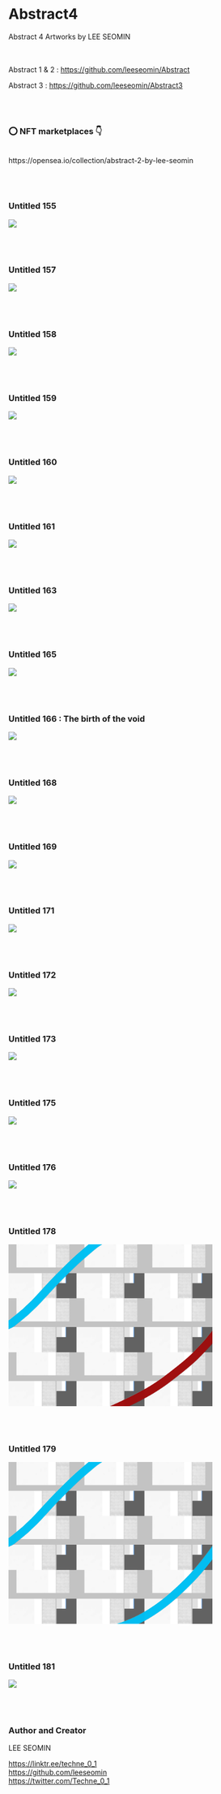 # Abstract4
Abstract 4 Artworks by LEE SEOMIN

  <br/><br/>
Abstract 1 & 2 : https://github.com/leeseomin/Abstract

Abstract 3     : https://github.com/leeseomin/Abstract3 


 <br/><br/>
 
 ### :o: NFT marketplaces  :point_down:


 <br/>
https://opensea.io/collection/abstract-2-by-lee-seomin

 <br/><br/>
 
 
 ### Untitled 155

 <img src="https://github.com/leeseomin/Abstract4/blob/main/art/Untitled155.png" width="90%">    
 
 <br/><br/>
 
### Untitled 157

 <img src="https://github.com/leeseomin/Abstract4/blob/main/art/Untitled157.png" width="90%">    
 
 <br/><br/>

### Untitled 158

 <img src="https://github.com/leeseomin/Abstract4/blob/main/art/Untitled158.png" width="80%">    
 
 <br/><br/>
 
 
### Untitled 159

 <img src="https://github.com/leeseomin/Abstract4/blob/main/art/Untitled159.png" width="80%">    
 
 <br/><br/> 
 
 
### Untitled 160

 <img src="https://github.com/leeseomin/Abstract4/blob/main/art/Untitled160.png" width="80%">    
 
 <br/><br/> 
 

### Untitled 161

 <img src="https://github.com/leeseomin/Abstract4/blob/main/art/Untitled161.png" width="80%">    
 
 <br/><br/> 
 

### Untitled 163

 <img src="https://github.com/leeseomin/Abstract4/blob/main/art/Untitled163.png" width="80%">    
 
 <br/><br/> 
 
 
### Untitled 165

 <img src="https://github.com/leeseomin/Abstract4/blob/main/art/Untitled165.png" width="80%">    
 
 <br/><br/> 



### Untitled 166 : The birth of the void

 <img src="https://github.com/leeseomin/Abstract4/blob/main/art/Untitled166.png" width="80%">    
 
 <br/><br/> 

### Untitled 168

 <img src="https://github.com/leeseomin/Abstract4/blob/main/art/Untitled168.png" width="80%">    
 
 <br/><br/> 
 
### Untitled 169

 <img src="https://github.com/leeseomin/Abstract4/blob/main/art/Untitled169.png" width="80%">    
 
 <br/><br/> 
 
### Untitled 171

 <img src="https://github.com/leeseomin/Abstract4/blob/main/art/Untitled171.png" width="80%">    
 
 <br/><br/> 

### Untitled 172

 <img src="https://github.com/leeseomin/Abstract4/blob/main/art/Untitled172.png" width="80%">    
 
 <br/><br/> 
 
### Untitled 173

 <img src="https://github.com/leeseomin/Abstract4/blob/main/art/Untitled173.webp" width="80%">    
 
 <br/><br/> 
 
### Untitled 175

 <img src="https://github.com/leeseomin/Abstract4/blob/main/art/Untitled175.webp" width="80%">    
 
 <br/><br/> 
 

### Untitled 176

 <img src="https://github.com/leeseomin/Abstract4/blob/main/art/Untitled176.webp" width="80%">    
 
 <br/><br/> 
 
### Untitled 178

 <img src="https://github.com/leeseomin/Abstract4/blob/main/art/Untitled178.png" width="80%">    
 
 <br/><br/> 
 
 
 ### Untitled 179

 <img src="https://github.com/leeseomin/Abstract4/blob/main/art/Untitled179.png" width="80%">    
 
 <br/><br/> 
 

 
 ### Untitled 181

 <img src="https://github.com/leeseomin/Abstract4/blob/main/art/Untitled181.png" width="80%">    
 
 <br/><br/> 
 
 
 
 ### Author and Creator
 
 LEE SEOMIN
 
 https://linktr.ee/techne_0_1
   <br/> 
 https://github.com/leeseomin 
  <br/> 
 https://twitter.com/Techne_0_1
 <br/><br/>
 
